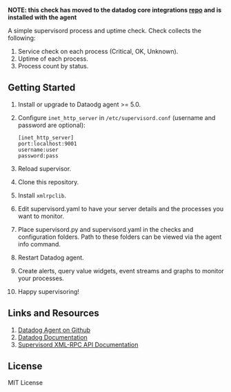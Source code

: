 **NOTE: this check has moved to the datadog core integrations [repo](https://github.com/DataDog/integrations-core/tree/master/supervisord) and is installed with the agent**


A simple supervisord process and uptime check. Check collects the following:

1. Service check on each process (Critical, OK, Unknown).
2. Uptime of each process.
3. Process count by status.

Getting Started
---------------
1. Install or upgrade to Dataodg agent >= 5.0.
2. Configure `inet_http_server` in `/etc/supervisord.conf` (username and password are optional):

    ```
    [inet_http_server]
    port:localhost:9001
    username:user
    password:pass
    ```
3. Reload supervisor.
4. Clone this repository.
5. Install `xmlrpclib`.
6. Edit supervisord.yaml to have your server details and the processes you want to monitor.
7. Place supervisord.py and supervisord.yaml in the checks and configuration folders. Path to these folders can be viewed via the agent info command.
8. Restart Datadog agent.
9. Create alerts, query value widgets, event streams and graphs to monitor your processes.
10. Happy supervisoring!

Links and Resources
-------------------
1. [Datadog Agent on Github](https://github.com/DataDog/dd-agent/)
2. [Datadog Documentation](http://docs.datadoghq.com/)
3. [Supervisord XML-RPC API Documentation](http://supervisord.org/api.html)

License
-------
MIT License


